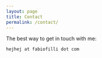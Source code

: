 ```yaml
---
layout: page
title: Contact
permalink: /contact/
---
```


The best way to get in touch with me:

`hejhej at fabiofilli dot com`
